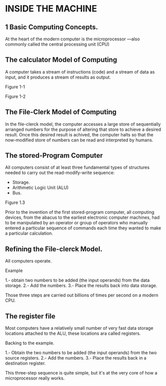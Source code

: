 # INSIDE THE MACHINE

## 1 Basic Computing Concepts.

At the heart of the modern computer is the microprocessor —also commonly called the central processing unit (CPU)

## The calculator Model of Computing

A computer takes a stream of instructions (code) and a stream of data as input, and it produces a stream of results as output.

Figure 1-1

Figure 1-2

## The File-Clerk Model of Computing

In the file-clerck model, the computer accesses a large store of sequentially arranged numbers for the purpose of altering that store to achieve a desired result. Once this desired result is achived, the computer halts so that the now-modified store of numbers can be read and interpreted by humans.

## The stored-Program Computer

All computers consist of at least three fundamental types of structures needed to carry out the read-modify-write sequence:

- Storage.
- Arithmetic Logic Unit (ALU)
- Bus.

Figure 1.3

Prior to the invention of the first stored-program computer, all computing devices, from the abacus to the earliest electronic computer machines, had to be manipulated by an operator or group of operators who manually entered a particular sequence of commands each time they wanted to make a particular calculation.

## Refining the File-clerck Model.

All computers operate.

Example

1.- obtain two numbers to be added (the input operands) from the data storage.
2.- Add the numbers.
3.- Place the results back into data storage.

Those three steps are carried out billions of times per second on a modern CPU.


## The register file

Most computers have a relatively small number of very fast data storage locations attached to the ALU, these locations ara called registers.

Backing to the example.

1.- Obtain the two numbers to be added (the input operands) from the two source registers.
2.- Add the numbers.
3.- Place the results back in a destination register.

This three-step sequence is quite simple, but it's at the very core of how a microprocessor really works.
